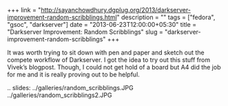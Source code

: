 +++
link = "http://sayanchowdhury.dgplug.org/2013/darkserver-improvement-random-scribblings.html"
description = ""
tags = ["fedora", "gsoc", "darkserver"]
date = "2013-06-23T12:00:00+05:30"
title = "Darkserver Improvement: Random Scribblings"
slug = "darkserver-improvement-random-scribblings"
+++

It was worth trying to sit down with pen and paper and sketch out the
compete workflow of Darkserver. I got the idea to try out this stuff from
Vivek’s blogpost. Though, I could not get hold of a board but A4 did the job
for me and it is really proving out to be helpful.

.. slides:
    ../galleries/random_scribblings.JPG
    ../galleries/random_scribblings2.JPG
